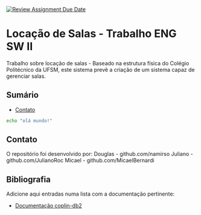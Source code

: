 [![Review Assignment Due Date](https://classroom.github.com/assets/deadline-readme-button-22041afd0340ce965d47ae6ef1cefeee28c7c493a6346c4f15d667ab976d596c.svg)](https://classroom.github.com/a/agg6sSBC)
# Locação de Salas - Trabalho ENG SW II

Trabalho sobre locação de salas - 
Baseado na estrutura física do Colégio Politécnico da UFSM, este sistema prevê a criação de um sistema capaz de gerenciar salas.

## Sumário

* [Contato](#contato)

```bash
echo "olá mundo!"
```

## Contato

O repositório foi desenvolvido por: 
Douglas  - github.com/namirso
Juliano  - github.com/JulianoRoc
Micael   - github.com/MicaelBernardi


## Bibliografia

Adicione aqui entradas numa lista com a documentação pertinente:

* [Documentação coplin-db2](https://pypi.org/project/coplin-db2/)
